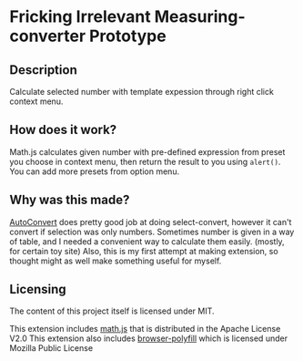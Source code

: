 # Fricking Irrelevant Measuring-converter Prototype

## Description

Calculate selected number with template expession through right click context menu.

## How does it work?

Math.js calculates given number with pre-defined expression from preset you choose in context menu, then return the result to you using `alert()`.
You can add more presets from option menu.

## Why was this made?

[AutoConvert](https://chrome.google.com/webstore/detail/autoconvert-you-select-it/einokpbfcmmopbfbpiofaeohhkmcbbcg) does pretty good job at doing select-convert, however it can't convert if selection was only numbers.
Sometimes number is given in a way of table, and I needed a convenient way to calculate them easily. (mostly, for certain toy site)
Also, this is my first attempt at making extension, so thought might as well make something useful for myself.

## Licensing

The content of this project itself is licensed under MIT.

This extension includes [math.js](https://github.com/josdejong/mathjs) that is distributed in the Apache License V2.0
This extension also includes [browser-polyfill](https://github.com/mozilla/webextension-polyfill) which is licensed under Mozilla Public License
